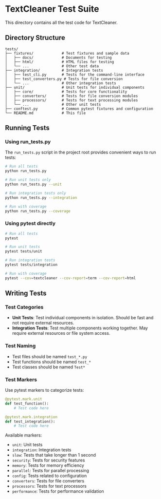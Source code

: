 # TextCleaner Test Suite

This directory contains all the test code for TextCleaner.

## Directory Structure

```
tests/
├── fixtures/             # Test fixtures and sample data
│   ├── docs/             # Documents for testing 
│   ├── html/             # HTML files for testing
│   └── ...               # Other test data
├── integration/          # Integration tests
│   ├── test_cli.py       # Tests for the command-line interface
│   ├── test_converters.py # Tests for file conversion
│   └── ...               # Other integration tests
├── unit/                 # Unit tests for individual components
│   ├── core/             # Tests for core functionality
│   ├── converters/       # Tests for file conversion modules
│   ├── processors/       # Tests for text processing modules
│   └── ...               # Other unit tests
├── conftest.py           # Common pytest fixtures and configuration
└── README.md             # This file
```

## Running Tests

### Using run_tests.py

The `run_tests.py` script in the project root provides convenient ways to run tests:

```bash
# Run all tests
python run_tests.py

# Run unit tests only
python run_tests.py --unit

# Run integration tests only
python run_tests.py --integration

# Run with coverage
python run_tests.py --coverage
```

### Using pytest directly

```bash
# Run all tests
pytest

# Run unit tests
pytest tests/unit

# Run integration tests
pytest tests/integration

# Run with coverage
pytest --cov=textcleaner --cov-report=term --cov-report=html
```

## Writing Tests

### Test Categories

- **Unit Tests**: Test individual components in isolation. Should be fast and not require external resources.
- **Integration Tests**: Test multiple components working together. May require external resources or file system access.

### Test Naming

- Test files should be named `test_*.py`
- Test functions should be named `test_*`
- Test classes should be named `Test*`

### Test Markers

Use pytest markers to categorize tests:

```python
@pytest.mark.unit
def test_function():
    # Test code here

@pytest.mark.integration
def test_integration():
    # Test code here
```

Available markers:
- `unit`: Unit tests
- `integration`: Integration tests
- `slow`: Tests that take longer than 1 second
- `security`: Tests for security features
- `memory`: Tests for memory efficiency
- `parallel`: Tests for parallel processing
- `config`: Tests related to configuration
- `converters`: Tests for file converters
- `processors`: Tests for text processors
- `performance`: Tests for performance validation